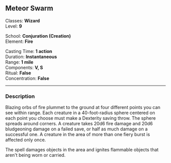 ## Meteor Swarm

Classes: **Wizard**  
Level: **9**  

School: **Conjuration (Creation)**  
Element: **Fire**  

Casting Time: **1 action**  
Duration: **Instantaneous**  
Range: **1 mile**  
Components: **V, S**  
Ritual: **False**  
Concentration: **False**  

------

### Description

Blazing orbs of fire plummet to the ground at four different points you can see within range. Each creature in a 40-foot-radius sphere centered on each point you choose must make a Dexterity saving throw. The sphere spreads around corners. A creature takes 20d6 fire damage and 20d6 bludgeoning damage on a failed save, or half as much damage on a successful one. A creature in the area of more than one fiery burst is affected only once.

The spell damages objects in the area and ignites flammable objects that aren't being worn or carried.